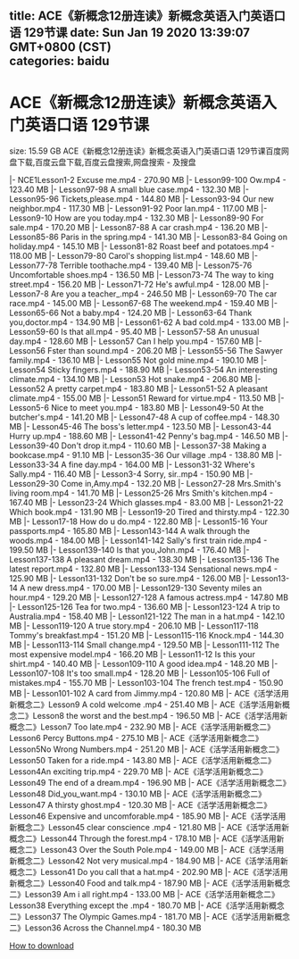 
title: ACE《新概念12册连读》新概念英语入门英语口语  129节课
date: Sun Jan 19 2020 13:39:07 GMT+0800 (CST)    
categories: baidu
---

# ACE《新概念12册连读》新概念英语入门英语口语  129节课
size: 15.59 GB
 ACE《新概念12册连读》新概念英语入门英语口语 129节课百度网盘下载,百度云盘下载,百度云盘搜索,网盘搜索 - 及搜盘
 
|- NCE1Lesson1-2 Excuse me.mp4 - 270.90 MB
|- Lesson99-100 Ow.mp4 - 123.40 MB
|- Lesson97-98 A small blue case.mp4 - 132.30 MB
|- Lesson95-96 Tickets,please.mp4 - 144.80 MB
|- Lesson93-94 Our new neighbor.mp4 - 117.30 MB
|- Lesson91-92 Poor Ian.mp4 - 117.00 MB
|- Lesson9-10 How are you today.mp4 - 132.30 MB
|- Lesson89-90 For sale.mp4 - 170.20 MB
|- Lesson87-88 A car crash.mp4 - 136.20 MB
|- Lesson85-86 Paris in the spring.mp4 - 141.30 MB
|- Lesson83-84 Going on holiday.mp4 - 145.10 MB
|- Lesson81-82 Roast beef and potatoes.mp4 - 118.00 MB
|- Lesson79-80 Carol's shopping list.mp4 - 148.60 MB
|- Lesson77-78 Terrible toothache.mp4 - 139.40 MB
|- Lesson75-76 Uncomfortable shoes.mp4 - 136.50 MB
|- Lesson73-74 The way to king street.mp4 - 156.20 MB
|- Lesson71-72 He's awful.mp4 - 128.00 MB
|- Lesson7-8 Are you a teacher_.mp4 - 246.50 MB
|- Lesson69-70 The car race.mp4 - 145.00 MB
|- Lesson67-68 The weekend.mp4 - 159.40 MB
|- Lesson65-66 Not a baby.mp4 - 124.20 MB
|- Lesson63-64 Thank you,doctor.mp4 - 134.90 MB
|- Lesson61-62 A bad cold.mp4 - 133.00 MB
|- Lesson59-60 Is that all.mp4 - 95.40 MB
|- Lesson57-58 An unusual day.mp4 - 128.60 MB
|- Lesson57 Can I help you.mp4 - 157.60 MB
|- Lesson56 Fster than sound.mp4 - 206.20 MB
|- Lesson55-56 The Sawyer family.mp4 - 136.10 MB
|- Lesson55 Not  gold mine.mp4 - 190.10 MB
|- Lesson54 Sticky fingers.mp4 - 188.90 MB
|- Lesson53-54 An interesting climate.mp4 - 134.10 MB
|- Lesson53 Hot snake.mp4 - 206.80 MB
|- Lesson52 A pretty carpet.mp4 - 183.80 MB
|- Lesson51-52 A pleasant climate.mp4 - 155.00 MB
|- Lesson51 Reward for virtue.mp4 - 113.50 MB
|- Lesson5-6 Nice to meet you.mp4 - 183.80 MB
|- Lesson49-50 At the butcher's.mp4 - 141.20 MB
|- Lesson47-48 A cup of coffee.mp4 - 148.30 MB
|- Lesson45-46 The boss's letter.mp4 - 123.50 MB
|- Lesson43-44 Hurry up.mp4 - 188.60 MB
|- Lesson41-42 Penny's bag.mp4 - 146.50 MB
|- Lesson39-40 Don't drop it.mp4 - 110.60 MB
|- Lesson37-38 Making a bookcase.mp4 - 91.10 MB
|- Lesson35-36 Our village .mp4 - 138.80 MB
|- Lesson33-34 A fine day.mp4 - 164.00 MB
|- Lesson31-32 Where's Sally.mp4 - 116.40 MB
|- Lesson3-4 Sorry, sir..mp4 - 150.90 MB
|- Lesson29-30 Come in,Amy.mp4 - 132.20 MB
|- Lesson27-28 Mrs.Smith's living room.mp4 - 141.70 MB
|- Lesson25-26 Mrs Smith's kitchen.mp4 - 167.40 MB
|- Lesson23-24 Which glasses.mp4 - 83.00 MB
|- Lesson21-22 Which book.mp4 - 131.90 MB
|- Lesson19-20 Tired and thirsty.mp4 - 122.30 MB
|- Lesson17-18 How do u do.mp4 - 122.80 MB
|- Lesson15-16 Your passports.mp4 - 165.80 MB
|- Lesson143-144 A walk through the woods.mp4 - 184.00 MB
|- Lesson141-142 Sally's first train ride.mp4 - 199.50 MB
|- Lesson139-140 Is that you,John.mp4 - 176.40 MB
|- Lesson137-138 A pleasant dream.mp4 - 138.30 MB
|- Lesson135-136 The latest report.mp4 - 132.80 MB
|- Lesson133-134 Sensational news.mp4 - 125.90 MB
|- Lesson131-132 Don't be so sure.mp4 - 126.00 MB
|- Lesson13-14 A new dress.mp4 - 170.00 MB
|- Lesson129-130 Seventy miles an hour.mp4 - 129.20 MB
|- Lesson127-128 A famous actress.mp4 - 147.80 MB
|- Lesson125-126 Tea for two.mp4 - 136.60 MB
|- Lesson123-124 A trip to Australia.mp4 - 158.40 MB
|- Lesson121-122 The man in a hat.mp4 - 142.10 MB
|- Lesson119-120 A true story.mp4 - 206.10 MB
|- Lesson117-118 Tommy's breakfast.mp4 - 151.20 MB
|- Lesson115-116 Knock.mp4 - 144.30 MB
|- Lesson113-114 Small change.mp4 - 129.50 MB
|- Lesson111-112 The most expensive model.mp4 - 166.20 MB
|- Lesson11-12 Is this your shirt.mp4 - 140.40 MB
|- Lesson109-110 A good idea.mp4 - 148.20 MB
|- Lesson107-108 It's too small.mp4 - 128.20 MB
|- Lesson105-106 Full of mistakes.mp4 - 155.70 MB
|- Lesson103-104 The french test.mp4 - 150.90 MB
|- Lesson101-102 A card from Jimmy.mp4 - 120.80 MB
|- ACE《活学活用新概念二》Lesson9 A cold welcome .mp4 - 251.40 MB
|- ACE《活学活用新概念二》Lesson8 the worst and the best.mp4 - 196.50 MB
|- ACE《活学活用新概念二》Lesson7 Too late.mp4 - 232.90 MB
|- ACE《活学活用新概念二》Lesson6 Percy Buttons.mp4 - 275.10 MB
|- ACE《活学活用新概念二》Lesson5No Wrong Numbers.mp4 - 251.20 MB
|- ACE《活学活用新概念二》Lesson50 Taken for a ride.mp4 - 143.80 MB
|- ACE《活学活用新概念二》Lesson4An exciting trip.mp4 - 229.70 MB
|- ACE《活学活用新概念二》Lesson49 The end of a dream.mp4 - 196.90 MB
|- ACE《活学活用新概念二》Lesson48 Did_you_want.mp4 - 130.10 MB
|- ACE《活学活用新概念二》Lesson47 A thirsty ghost.mp4 - 120.30 MB
|- ACE《活学活用新概念二》Lesson46 Expensive and uncomforable.mp4 - 185.90 MB
|- ACE《活学活用新概念二》Lesson45 clear conscience .mp4 - 121.80 MB
|- ACE《活学活用新概念二》Lesson44 Through the forest.mp4 - 178.10 MB
|- ACE《活学活用新概念二》Lesson43 Over the South Pole.mp4 - 149.00 MB
|- ACE《活学活用新概念二》Lesson42 Not very musical.mp4 - 184.90 MB
|- ACE《活学活用新概念二》Lesson41 Do you call that a hat.mp4 - 202.90 MB
|- ACE《活学活用新概念二》Lesson40 Food and talk.mp4 - 187.90 MB
|- ACE《活学活用新概念二》Lesson39 Am i all right.mp4 - 133.00 MB
|- ACE《活学活用新概念二》Lesson38 Everything except the .mp4 - 180.70 MB
|- ACE《活学活用新概念二》Lesson37 The Olympic Games.mp4 - 181.70 MB
|- ACE《活学活用新概念二》Lesson36 Across the Channel.mp4 - 180.30 MB

[How to download](https://bpcam.bemobtrk.com/go/2ceec3aa-1ca2-46d6-b9ff-aaa5c184517c?jno=2823)